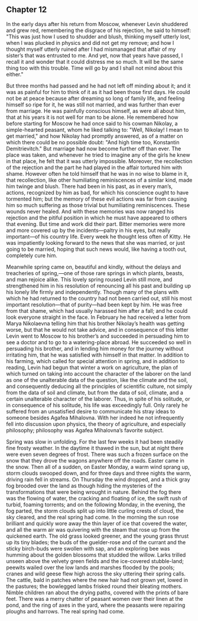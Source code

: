 ## Chapter 12


In the early days after his return from Moscow, whenever Levin shuddered
and grew red, remembering the disgrace of his rejection, he said to
himself: "This was just how I used to shudder and blush, thinking myself
utterly lost, when I was plucked in physics and did not get my remove;
and how I thought myself utterly ruined after I had mismanaged that
affair of my sister’s that was entrusted to me. And yet, now that years
have passed, I recall it and wonder that it could distress me so much.
It will be the same thing too with this trouble. Time will go by and I
shall not mind about this either."

But three months had passed and he had not left off minding about it;
and it was as painful for him to think of it as it had been those first
days. He could not be at peace because after dreaming so long of family
life, and feeling himself so ripe for it, he was still not married, and
was further than ever from marriage. He was painfully conscious himself,
as were all about him, that at his years it is not well for man to be
alone. He remembered how before starting for Moscow he had once said to
his cowman Nikolay, a simple-hearted peasant, whom he liked talking to:
"Well, Nikolay! I mean to get married," and how Nikolay had promptly
answered, as of a matter on which there could be no possible doubt: "And
high time too, Konstantin Demitrievitch." But marriage had now become
further off than ever. The place was taken, and whenever he tried to
imagine any of the girls he knew in that place, he felt that it was
utterly impossible. Moreover, the recollection of the rejection and the
part he had played in the affair tortured him with shame. However often
he told himself that he was in no wise to blame in it, that
recollection, like other humiliating reminiscences of a similar kind,
made him twinge and blush. There had been in his past, as in every
man’s, actions, recognized by him as bad, for which his conscience ought
to have tormented him; but the memory of these evil actions was far from
causing him so much suffering as those trivial but humiliating
reminiscences. These wounds never healed. And with these memories was
now ranged his rejection and the pitiful position in which he must have
appeared to others that evening. But time and work did their part.
Bitter memories were more and more covered up by the incidents—paltry in
his eyes, but really important—of his country life. Every week he
thought less often of Kitty. He was impatiently looking forward to the
news that she was married, or just going to be married, hoping that such
news would, like having a tooth out, completely cure him.

Meanwhile spring came on, beautiful and kindly, without the delays and
treacheries of spring,—one of those rare springs in which plants,
beasts, and man rejoice alike. This lovely spring roused Levin still
more, and strengthened him in his resolution of renouncing all his past
and building up his lonely life firmly and independently. Though many of
the plans with which he had returned to the country had not been carried
out, still his most important resolution—that of purity—had been kept by
him. He was free from that shame, which had usually harassed him after a
fall; and he could look everyone straight in the face. In February he
had received a letter from Marya Nikolaevna telling him that his brother
Nikolay’s health was getting worse, but that he would not take advice,
and in consequence of this letter Levin went to Moscow to his brother’s
and succeeded in persuading him to see a doctor and to go to a
watering-place abroad. He succeeded so well in persuading his brother,
and in lending him money for the journey without irritating him, that he
was satisfied with himself in that matter. In addition to his farming,
which called for special attention in spring, and in addition to
reading, Levin had begun that winter a work on agriculture, the plan of
which turned on taking into account the character of the laborer on the
land as one of the unalterable data of the question, like the climate
and the soil, and consequently deducing all the principles of scientific
culture, not simply from the data of soil and climate, but from the data
of soil, climate, and a certain unalterable character of the laborer.
Thus, in spite of his solitude, or in consequence of his solitude, his
life was exceedingly full. Only rarely he suffered from an unsatisfied
desire to communicate his stray ideas to someone besides Agafea
Mihalovna. With her indeed he not infrequently fell into discussion upon
physics, the theory of agriculture, and especially philosophy;
philosophy was Agafea Mihalovna’s favorite subject.

Spring was slow in unfolding. For the last few weeks it had been
steadily fine frosty weather. In the daytime it thawed in the sun, but
at night there were even seven degrees of frost. There was such a frozen
surface on the snow that they drove the wagons anywhere off the roads.
Easter came in the snow. Then all of a sudden, on Easter Monday, a warm
wind sprang up, storm clouds swooped down, and for three days and three
nights the warm, driving rain fell in streams. On Thursday the wind
dropped, and a thick gray fog brooded over the land as though hiding the
mysteries of the transformations that were being wrought in nature.
Behind the fog there was the flowing of water, the cracking and floating
of ice, the swift rush of turbid, foaming torrents; and on the following
Monday, in the evening, the fog parted, the storm clouds split up into
little curling crests of cloud, the sky cleared, and the real spring had
come. In the morning the sun rose brilliant and quickly wore away the
thin layer of ice that covered the water, and all the warm air was
quivering with the steam that rose up from the quickened earth. The old
grass looked greener, and the young grass thrust up its tiny blades; the
buds of the guelder-rose and of the currant and the sticky birch-buds
were swollen with sap, and an exploring bee was humming about the golden
blossoms that studded the willow. Larks trilled unseen above the velvety
green fields and the ice-covered stubble-land; peewits wailed over the
low lands and marshes flooded by the pools; cranes and wild geese flew
high across the sky uttering their spring calls. The cattle, bald in
patches where the new hair had not grown yet, lowed in the pastures; the
bowlegged lambs frisked round their bleating mothers. Nimble children
ran about the drying paths, covered with the prints of bare feet. There
was a merry chatter of peasant women over their linen at the pond, and
the ring of axes in the yard, where the peasants were repairing ploughs
and harrows. The real spring had come.



